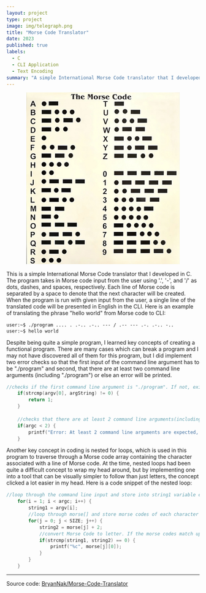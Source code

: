 ```yaml
---
layout: project
type: project
image: img/telegraph.png
title: "Morse Code Translator"
date: 2023
published: true
labels:
  - C
  - CLI Application
  - Text Encoding
summary: "A simple International Morse Code translator that I developed for ICS 212."
---
```

<p align="center">
<img class="img-fluid" width="400" src="../img/morse-code-transformed.png">
</p>
This is a simple International Morse Code translator that I developed in C. The program takes in Morse code input from the user using '.', '-', and '/' as dots, dashes, and spaces, respectively. Each line of Morse code is separated by a space to denote that the next character will be created. When the program is run with given input from the user, a single line of the translated code will be presented in English in the CLI.
Here is an example of translating the phrase "hello world" from Morse code to CLI:

```
user:~$ ./program .... . .-.. .-.. --- / .-- --- .-. .-.. -..
user:~$ hello world
```

Despite being quite a simple program, I learned key concepts of creating a functional program. There are many cases which can break a program and I may not have discovered all of them for this program, but I did implement two error checks so that the first input of the command line argument has to be "./program" and second, that there are at least two command line arguments (including "./program") or else an error will be printed.

```c
//checks if the first command line argument is "./program". If not, exit program
	if(strcmp(argv[0], argString) != 0) {
		return 1;
	}

	//checks that there are at least 2 command line arguments(including "./program") or else throw error
	if(argc < 2) {
		printf("Error: At least 2 command line arguments are expected, only 1 present. Enter Morse Code on the command line.\n");
	}
```
Another key concept in coding is nested for loops, which is used in this program to traverse through a Morse code array containing the character associated with a line of Morse code. At the time, nested loops had been quite a difficult concept to wrap my head around, but by implementing one into a tool that can be visually simpler to follow than just letters, the concept clicked a lot easier in my head. Here is a code snippet of the nested loop:
```c
//loop through the command line input and store into string1 variable every loop
	for(i = 1; i < argc; i++) {
		string1 = argv[i];
		//loop through morse[] and store morse codes of each character in string 2 every loop to compare with command line arguments
		for(j = 0; j < SIZE; j++) {
			string2 = morse[j] + 2;
			//convert Morse Code to letter. If the morse codes match up then print out the character for that morse code
			if(strcmp(string1, string2) == 0) {
				printf("%c", morse[j][0]);
			}
		}
	} 
```
<hr>

Source code: <a href="https://github.com/BryanNak/Morse-Code-Translator"><i class="large github icon "></i>BryanNak/Morse-Code-Translator</a>
